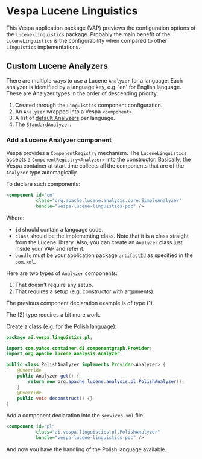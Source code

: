 # Vespa Lucene Linguistics

This Vespa application package (VAP) previews the configuration options of the `lucene-linguistics` package.
Probably the main benefit of the `LuceneLinguistics` is the configurability when compared to other `Linguistics` implementations.

## Custom Lucene Analyzers

There are multiple ways to use a Lucene `Analyzer` for a language.
Each analyzer is identified by a language key, e.g. 'en' for English language. 
These are Analyzer types in the order of descending priority:
1. Created through the `Linguistics` component configuration.
2. An `Analyzer` wrapped into a Vespa `<component>`.
3. A list of [default Analyzers](https://github.com/vespa-engine/vespa/blob/5d26801bc63c35705e708d3cc7086f0b0103e909/lucene-linguistics/src/main/java/com/yahoo/language/lucene/DefaultAnalyzers.java) per language.
4. The `StandardAnalyzer`.

### Add a Lucene Analyzer component

Vespa provides a `ComponentRegistry` mechanism.
The `LuceneLinguistics` accepts a `ComponentRegistry<Analyzer>` into the constructor.
Basically, the Vespa container at start time collects all the components that are of the `Analyzer` type automagically.

To declare such components:
```xml
<component id="en"
           class="org.apache.lucene.analysis.core.SimpleAnalyzer"
           bundle="vespa-lucene-linguistics-poc" />
```
Where:
- `id` should contain a language code.
- `class` should be the implementing class.
Note that it is a class straight from the Lucene library.
Also, you can create an `Analyzer` class just inside your VAP and refer it.
- `bundle` must be your application package `artifactId` as specified in the `pom.xml`.

Here are two types of `Analyzer` components:
1. That doesn't require any setup.
2. That requires a setup (e.g. constructor with arguments).

The previous component declaration example is of type (1).

The (2) type requires a bit more work.

Create a class (e.g. for the Polish language):
```java
package ai.vespa.linguistics.pl;

import com.yahoo.container.di.componentgraph.Provider;
import org.apache.lucene.analysis.Analyzer;

public class PolishAnalyzer implements Provider<Analyzer> {
    @Override
    public Analyzer get() {
        return new org.apache.lucene.analysis.pl.PolishAnalyzer();
    }
    @Override
    public void deconstruct() {}
}
```

Add a component declaration into the `services.xml` file:
```xml
<component id="pl"
           class="ai.vespa.linguistics.pl.PolishAnalyzer"
           bundle="vespa-lucene-linguistics-poc" />
```
And now you have the handling of the Polish language available.
